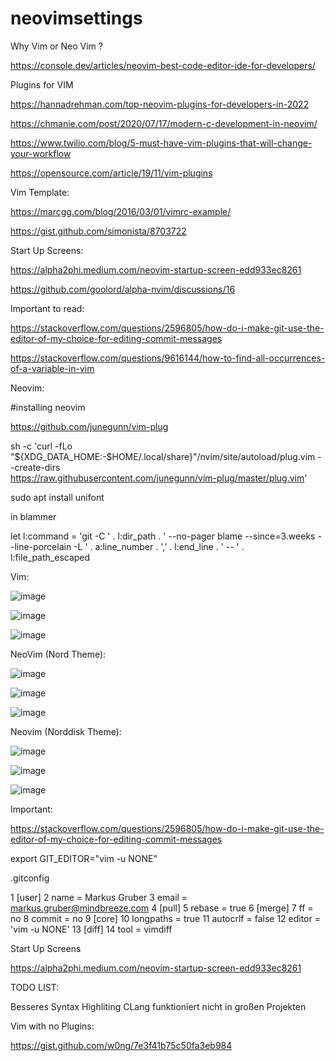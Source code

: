 # neovimsettings

Why Vim or Neo Vim ?

https://console.dev/articles/neovim-best-code-editor-ide-for-developers/

Plugins for VIM

https://hannadrehman.com/top-neovim-plugins-for-developers-in-2022

https://chmanie.com/post/2020/07/17/modern-c-development-in-neovim/

https://www.twilio.com/blog/5-must-have-vim-plugins-that-will-change-your-workflow

https://opensource.com/article/19/11/vim-plugins

Vim Template:

https://marcgg.com/blog/2016/03/01/vimrc-example/

https://gist.github.com/simonista/8703722

Start Up Screens:

https://alpha2phi.medium.com/neovim-startup-screen-edd933ec8261

https://github.com/goolord/alpha-nvim/discussions/16

Important to read:

https://stackoverflow.com/questions/2596805/how-do-i-make-git-use-the-editor-of-my-choice-for-editing-commit-messages

https://stackoverflow.com/questions/9616144/how-to-find-all-occurrences-of-a-variable-in-vim

Neovim:

#installing neovim

https://github.com/junegunn/vim-plug

sh -c 'curl -fLo "${XDG_DATA_HOME:-$HOME/.local/share}"/nvim/site/autoload/plug.vim --create-dirs \
       https://raw.githubusercontent.com/junegunn/vim-plug/master/plug.vim'

sudo apt install unifont


in blammer

let l:command = 'git -C ' . l:dir_path . ' --no-pager blame --since=3.weeks --line-porcelain -L ' . a:line_number . ',' . l:end_line . ' -- ' . l:file_path_escaped


Vim:

![image](https://user-images.githubusercontent.com/32228946/198881723-f3244ae9-29cf-4571-b08c-a2bc48f7ae64.png)

![image](https://user-images.githubusercontent.com/32228946/198881760-d56478ca-2916-4e41-a59f-754e07b7a83c.png)

![image](https://user-images.githubusercontent.com/32228946/198881793-f92cf0ab-d90d-4bf3-9c59-e363d6c7ef48.png)

NeoVim (Nord Theme):

![image](https://user-images.githubusercontent.com/32228946/201435674-ec0661c8-91c3-4d9d-a3b2-450a6d7581bb.png)

![image](https://user-images.githubusercontent.com/32228946/201435699-cdb03f7f-aed5-4d92-bc35-4bc09bcda729.png)

![image](https://user-images.githubusercontent.com/32228946/201435733-4aa323f8-5251-4f25-8ff7-e276a38cfae9.png)

Neovim (Norddisk Theme):

![image](https://user-images.githubusercontent.com/32228946/202894974-95288655-dc70-4098-93be-7821877e6fdd.png)

![image](https://user-images.githubusercontent.com/32228946/202894989-f5e4db23-b03d-4494-808f-3b4a8557dee8.png)

![image](https://user-images.githubusercontent.com/32228946/202895008-fde82892-f6a7-4db2-ab99-5191dc723bca.png)


Important:

https://stackoverflow.com/questions/2596805/how-do-i-make-git-use-the-editor-of-my-choice-for-editing-commit-messages

export GIT_EDITOR="vim -u NONE"

.gitconfig

 1 [user]
  2   name = Markus Gruber
  3   email = markus.gruber@mindbreeze.com
  4 [pull]
  5   rebase = true
  6 [merge]
  7   ff = no
  8   commit = no
  9 [core]
 10   longpaths = true
 11   autocrlf = false
 12   editor = 'vim -u NONE'
 13 [diff]
 14   tool = vimdiff

Start Up Screens

https://alpha2phi.medium.com/neovim-startup-screen-edd933ec8261

TODO LIST: 

Besseres Syntax Highliting 
CLang funktioniert nicht in großen Projekten 

Vim with no Plugins: 

https://gist.github.com/w0ng/7e3f41b75c50fa3eb984
